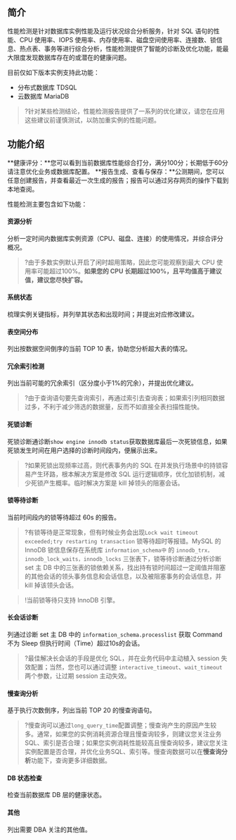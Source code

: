 ## 简介
性能检测是针对数据库实例性能及运行状况综合分析服务，针对 SQL 语句的性能、CPU 使用率、IOPS 使用率、内存使用率、磁盘空间使用率、连接数、锁信息、热点表、事务等进行综合分析，性能检测提供了智能的诊断及优化功能，能最大限度发现数据库存在的或潜在的健康问题。

目前仅如下版本实例支持此功能：
- 分布式数据库 TDSQL
- 云数据库 MariaDB

>?针对某些检测结论，性能检测报告提供了一系列的优化建议，请您在应用这些建议前谨慎测试，以防加重实例的性能问题。

## 功能介绍

**健康评分：**您可以看到当前数据库性能综合打分，满分100分；长期低于60分请注意优化业务或数据库配置。
**报告生成、查看与保存：**公测期间，您可以任意创建报告，并查看最近一次生成的报告；报告可以通过另存网页的操作下载到本地查阅。

性能检测主要包含如下功能：

#### 资源分析
分析一定时间内数据库实例资源（CPU、磁盘、连接）的使用情况，并综合评分概况。

>?由于多数实例默认开启了闲时超用策略，因此您可能观察到最大 CPU 使用率可能超过100%。**如果您的 CPU 长期超过100%，且平均值高于建议值，建议您尽快扩容。**

#### 系统状态
梳理实例关键指标，并列举其状态和出现时间；并提出对应修改建议。

#### 表空间分布
列出按数据空间倒序的当前 TOP 10 表，协助您分析超大表的情况。

#### 冗余索引检测
列出当前可能的冗余索引（区分度小于1%的冗余），并提出优化建议。

>?由于查询语句要先查询索引，再通过索引去查询表；如果索引列相同数据过多，不利于减少筛选的数据量，反而不如直接全表扫描性能快。

#### 死锁诊断
死锁诊断通诊断`show engine innodb status`获取数据库最后一次死锁信息，如果死锁发生时间在用户选择的诊断时间段内，便展示出来。

>?如果死锁出现频率过高，则代表事务内的 SQL 在并发执行场景中的持锁容易产生环路，根本解决方案是修改 SQL 运行逻辑顺序，优化加锁机制，减少死锁产生概率。临时解决方案是 kill 掉领头的阻塞会话。

#### 锁等待诊断
当前时间段内的锁等待超过 60s 的报告。

>?有锁等待是正常现象，但有时候业务会出现`Lock wait timeout exceeded;try restarting transaction` 锁等待超时等报错。MySQL 的InnoDB 锁信息保存在系统库 `information_schema中` 的 `innodb_trx，innodb_lock_waits，innodb_locks` 三张表下，锁等待诊断通过分析诊断 set 主 DB 中的三张表的锁依赖关系，找出持有锁时间超过一定阈值并阻塞的其他会话的领头事务信息和会话信息，以及被阻塞事务的会话信息，并 kill 掉该领头会话。

>!当前锁等待只支持 InnoDB 引擎。

#### 长会话诊断
列通过诊断 set 主 DB 中的 `information_schema.processlist` 获取 Command 不为 Sleep 但执行时间（Time）超过10s的会话。

>?最佳解决长会话的手段是优化 SQL，并在业务代码中主动植入 session 失效配置；当然，您也可以通过调整 `interactive_timeout`、`wait_timeout` 两个参数，让过期 session 主动失效。


#### 慢查询分析
基于执行次数倒序，列出当前 TOP 20 的慢查询语句。

>?慢查询可以通过`long_query_time`配置调整；慢查询产生的原因产生较多。通常，如果您的实例消耗资源合理且慢查询较多，则建议您关注业务 SQL、索引是否合理；如果您实例消耗性能较高且慢查询较多，建议您关注实例配置是否合理，并优化业务SQL、索引等。慢查询数据可以在**慢查询分析**功能下，查询更多详细数据。

#### DB 状态检查
检查当前数据库 DB 层的健康状态。

#### 其他
列出需要 DBA 关注的其他值。

